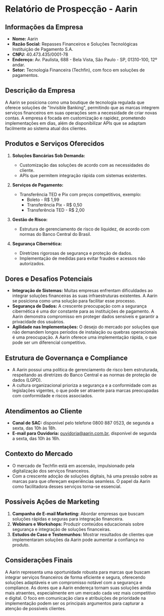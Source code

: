 # Relatório de Prospecção - Aarin

## Informações da Empresa
- **Nome:** Aarin
- **Razão Social:** Repasses Financeiros e Soluções Tecnológicas Instituição de Pagamento S.A.
- **CNPJ:** 40.473.435/0001-78
- **Endereço:** Av. Paulista, 688 - Bela Vista, São Paulo - SP, 01310-100, 12º andar.
- **Setor:** Tecnologia Financeira (Techfin), com foco em soluções de pagamentos.

## Descrição da Empresa
A Aarin se posiciona como uma boutique de tecnologia regulada que oferece soluções de "Invisible Banking", permitindo que as marcas integrem serviços financeiros em suas operações sem a necessidade de criar novas contas. A empresa é focada em customização e rapidez, prometendo implementações em dias, além de disponibilizar APIs que se adaptam facilmente ao sistema atual dos clientes.

## Produtos e Serviços Oferecidos
1. **Soluções Bancárias Sob Demanda:**
   - Customização das soluções de acordo com as necessidades do cliente.
   - APIs que permitem integração rápida com sistemas existentes.

2. **Serviços de Pagamento:**
   - Transferência TED e Pix com preços competitivos, exemplo:
     - Boleto - R$ 1,99
     - Transferência Pix - R$ 0,50
     - Transferência TED - R$ 2,00

3. **Gestão de Risco:**
   - Estrutura de gerenciamento de risco de liquidez, de acordo com normas do Banco Central do Brasil.

4. **Segurança Cibernética:**
   - Diretrizes rigorosas de segurança e proteção de dados.
   - Implementação de medidas para evitar fraudes e acessos não autorizados.

## Dores e Desafios Potenciais
- **Integração de Sistemas:** Muitas empresas enfrentam dificuldades ao integrar soluções financeiras às suas infraestruturas existentes. A Aarin se posiciona como uma solução para facilitar esse processo.
- **Segurança de Dados:** A crescente preocupação com a segurança cibernética é uma dor constante para as instituições de pagamento. A Aarin demonstra compromisso em proteger dados sensíveis e garantir a privacidade dos usuários.
- **Agilidade nas Implementações:** O desejo do mercado por soluções que não demandem longos períodos de instalação ou quebras operacionais é uma preocupação. A Aarin oferece uma implementação rápida, o que pode ser um diferencial competitivo.

## Estrutura de Governança e Compliance
- A Aarin possui uma política de gerenciamento de risco bem estruturada, respeitando as diretrizes do Banco Central e as normas de proteção de dados (LGPD). 
- A cultura organizacional prioriza a segurança e a conformidade com as legislações vigentes, o que pode ser atraente para marcas preocupadas com conformidade e riscos associados.

## Atendimentos ao Cliente
- **Canal de SAC:** disponível pelo telefone 0800 887 0523, de segunda a sexta, das 10h às 18h.
- **E-mail para Ouvidoria:** ouvidoria@aarin.com.br, disponível de segunda a sexta, das 10h às 16h.

## Contexto do Mercado
- O mercado de Techfin está em ascensão, impulsionado pela digitalização dos serviços financeiros.
- Com a crescente adoção de soluções digitais, há uma pressão sobre as marcas para que ofereçam experiências seamless. O papel da Aarin como facilitadora desses serviços torna-se essencial.

## Possíveis Ações de Marketing
1. **Campanha de E-mail Marketing:** Abordar empresas que buscam soluções rápidas e seguras para integração financeira.
2. **Webinars e Workshops:** Produzir conteúdos educacionais sobre segurança e integração de soluções financeiras.
3. **Estudos de Caso e Testemunhos:** Mostrar resultados de clientes que implementaram soluções da Aarin pode aumentar a confiança no produto.

## Considerações Finais
A Aarin representa uma oportunidade robusta para marcas que buscam integrar serviços financeiros de forma eficiente e segura, oferecendo soluções adaptáveis e um compromisso notável com a segurança e compliance. As dores que a Aarin endereça tornam suas soluções ainda mais atraentes, especialmente em um mercado cada vez mais competitivo e digital. O foco em comunicação clara e atribuições de prioridade na implementação podem ser os principais argumentos para capturar a atenção de possíveis clientes.